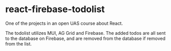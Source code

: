 # react-firebase-todolist

One of the projects in an open UAS course about React. 

The todolist utilizes MUI, AG Grid and Firebase. The added todos are all sent to the database on Firebase, and are removed from the database if removed from the list.

